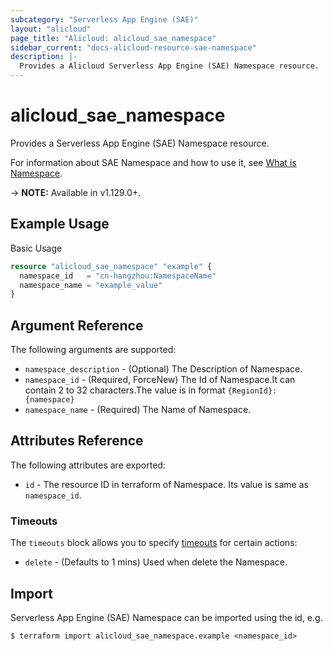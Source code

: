 ```yaml
---
subcategory: "Serverless App Engine (SAE)"
layout: "alicloud"
page_title: "Alicloud: alicloud_sae_namespace"
sidebar_current: "docs-alicloud-resource-sae-namespace"
description: |-
  Provides a Alicloud Serverless App Engine (SAE) Namespace resource.
---
```


# alicloud\_sae\_namespace

Provides a Serverless App Engine (SAE) Namespace resource.

For information about SAE Namespace and how to use it, see [What is Namespace](https://help.aliyun.com/document_detail/97792.html).

-> **NOTE:** Available in v1.129.0+.

## Example Usage

Basic Usage

```terraform
resource "alicloud_sae_namespace" "example" {
  namespace_id   = "cn-hangzhou:NamespaceName"
  namespace_name = "example_value"
}

```

## Argument Reference

The following arguments are supported:

* `namespace_description` - (Optional) The Description of Namespace.
* `namespace_id` - (Required, ForceNew) The Id of Namespace.It can contain 2 to 32 characters.The value is in format `{RegionId}:{namespace}`
* `namespace_name` - (Required) The Name of Namespace.

## Attributes Reference

The following attributes are exported:

* `id` - The resource ID in terraform of Namespace. Its value is same as `namespace_id`.

### Timeouts

The `timeouts` block allows you to specify [timeouts](https://www.terraform.io/docs/configuration-0-11/resources.html#timeouts) for certain actions:

* `delete` - (Defaults to 1 mins) Used when delete the Namespace.

## Import

Serverless App Engine (SAE) Namespace can be imported using the id, e.g.

```
$ terraform import alicloud_sae_namespace.example <namespace_id>
```